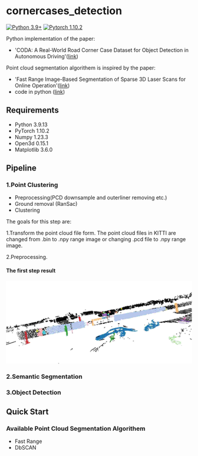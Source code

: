 # cornercases_detection
[![Python 3.9+](https://img.shields.io/badge/python-3.9+-blue.svg)](https://www.python.org/downloads/release/python-390/)
[![Pytorch 1.10.2](https://img.shields.io/badge/pytorch-1.10.2-blue.svg)](https://pytorch.org/)

Python implementation of the paper:
- 'CODA: A Real-World Road Corner Case Dataset for Object Detection in Autonomous Driving'([link](https://arxiv.org/pdf/2203.07724.pdf))

Point cloud segmentation algorithem is inspired by the paper:
- 'Fast Range Image-Based Segmentation of Sparse 3D Laser Scans for Online Operation'([link](http://www.ipb.uni-bonn.de/pdfs/bogoslavskyi16iros.pdf))
- code in python ([link](https://github.com/Likarian/python-pointcloud-clustering))

## Requirements
- Python 3.9.13
- PyTorch 1.10.2
- Numpy 1.23.3 
- Open3d 0.15.1
- Matplotlib 3.6.0

## Pipeline
### 1.Point Clustering
- Preprocessing(PCD downsample and outerliner removing etc.)
- Ground removal (RanSac)
- Clustering

The goals for this step are:

1.Transform the point cloud file form. The point cloud files in KITTI are changed from .bin to .npy range image or changing .pcd file to .npy range image.

2.Preprocessing.

#### The first step result
![clustering illustration](doc/point_clustering.jpg)

### 2.Semantic Segmentation
### 3.Object Detection

## Quick Start
### Available Point Cloud Segmentation Algorithem
- Fast Range
- DbSCAN



